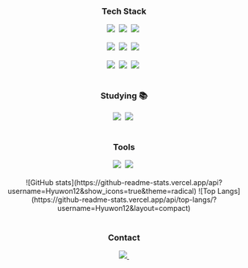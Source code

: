 
<div align="center">

</div>


<h3 align="center">Tech Stack </h3>
<div align="center">  
  <img src="https://img.shields.io/badge/html5-E34F26.svg?style=for-the-badge&logo=html5&logoColor=white" />&nbsp
  <img src="https://img.shields.io/badge/css3-1572B6.svg?style=for-the-badge&logo=css3&logoColor=white" />&nbsp
  <img src="https://img.shields.io/badge/javascript-F7DF1E.svg?style=for-the-badge&logo=javascript&logoColor=20232a" />&nbsp
</div>

<br>

<div align="center">
  <img src="https://img.shields.io/badge/java-%23ED8B00.svg?style=for-the-badge&logo=openjdk&logoColor=white" />&nbsp
  <img src="https://img.shields.io/badge/Spring-6DB33F?style=for-the-badge&logo=Spring&amp;logoColor=white"" />&nbsp
  <img src="https://img.shields.io/badge/mysql-3670A0?style=for-the-badge&logo=mysql&logoColor=white" />&nbsp  
</div>

<br>

<div align="center">
  <img src="https://img.shields.io/badge/python-3670A0?style=for-the-badge&logo=python&logoColor=white" />&nbsp
  <img src="https://img.shields.io/badge/Django-092E20?style=for-the-badge&logo=Django&logoColor=white" />&nbsp  
  <img src="https://img.shields.io/badge/AWS-%23FF9900.svg?style=for-the-badge&logo=amazon-aws&logoColor=white" />&nbsp
</div>

<br>

<h3 align="center">Studying 📚</h3>
<div align="center">
  <img src="https://img.shields.io/badge/MongoDB-%234ea94b.svg?style=for-the-badge&logo=mongodb&logoColor=white" />&nbsp
  <img src="https://img.shields.io/badge/redis-%23DD0031.svg?style=for-the-badge&logo=redis&logoColor=white" />&nbsp
  
</div>

<br>

<h3 align="center">Tools </h3>
<div align="center">
  <img src="https://img.shields.io/badge/VSCode-2C2C32.svg?style=for-the-badge&logo=visual-studio-code&logoColor=22ABF3" />&nbsp
  <img src="https://img.shields.io/badge/IntelliJ%20IDEA-000000.svg?style=for-the-badge&logo=IntelliJ%20IDEA&logoColor=white" />&nbsp  
</div>

<br>

<div align="center">
  ![GitHub stats](https://github-readme-stats.vercel.app/api?username=Hyuwon12&show_icons=true&theme=radical)
  ![Top Langs](https://github-readme-stats.vercel.app/api/top-langs/?username=Hyuwon12&layout=compact)
</div>

<br>
<h3 align="center">Contact </h3>
<div align="center">
   <a href="mailto:Hyuwon12@gmail.com">
    <img src="https://img.shields.io/badge/Hyuwon12@gmail.com-D14836?style=for-the-badge&logo=gmail&logoColor=white"/>&nbsp
  </a>
</div>
